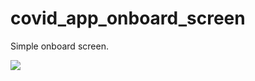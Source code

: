 # covid_app_onboard_screen

Simple onboard screen.

![](https://media.giphy.com/media/qzYGq0h9KPjvLJfDJV/giphy.gif)
